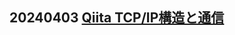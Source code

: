 ## 20240403 [Qiita TCP/IP構造と通信](https://qiita.com/lz910201/items/3441ef3bf3a19cdbce81?utm_source=Qiita%E3%83%8B%E3%83%A5%E3%83%BC%E3%82%B9&utm_campaign=a929ca8d64-Qiita_newsletter_612_04_03&utm_medium=email&utm_term=0_e44feaa081-a929ca8d64-33166269)
